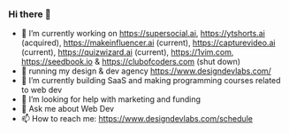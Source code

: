 ### Hi there 👋

- 🔭 I’m currently working on https://supersocial.ai, https://ytshorts.ai (acquired), https://makeinfluencer.ai (current), https://capturevideo.ai (current), https://quizwizard.ai (current), https://1vim.com, https://seedbook.io & https://clubofcoders.com (shut down)
- 🏃 running my design & dev agency https://www.designdevlabs.com/
- 🌱 I’m currently building SaaS and making programming courses related to web dev
- 🤔 I’m looking for help with marketing and funding
- 💬 Ask me about Web Dev
- 📫 How to reach me: https://www.designdevlabs.com/schedule

